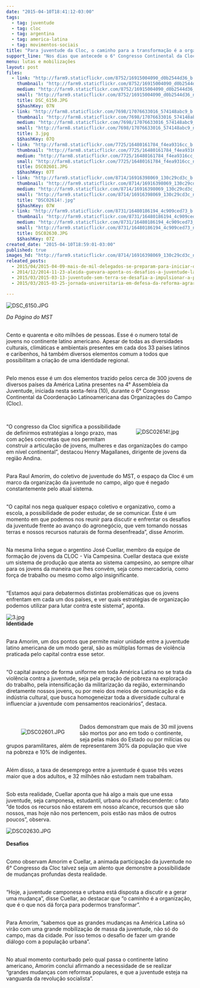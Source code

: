 ```yaml
---
date: "2015-04-10T18:41:12-03:00"
tags:
  - tag: juventude
  - tag: cloc
  - tag: argentina
  - tag: america-latina
  - tag: movimentos-sociais
title: "Para juventude da Cloc, o caminho para a transformação é a organização"
support_line: "Nos dias que antecede o 6° Congresso Continental da Cloc, cerca de 300 jovens de diversos países da América Latina participam da 4° Assembleia da Juventude."
menu: lutas e mobilizações
layout: post
files:
  - link: "http://farm9.staticflickr.com/8752/16915004090_d0b2544d36_b.jpg"
    thumbnail: "http://farm9.staticflickr.com/8752/16915004090_d0b2544d36_t.jpg"
    medium: "http://farm9.staticflickr.com/8752/16915004090_d0b2544d36_z.jpg"
    small: "http://farm9.staticflickr.com/8752/16915004090_d0b2544d36_n.jpg"
    title: DSC_6150.JPG
    $$hashKey: 07N
  - link: "http://farm8.staticflickr.com/7698/17076633016_574148abc9_b.jpg"
    thumbnail: "http://farm8.staticflickr.com/7698/17076633016_574148abc9_t.jpg"
    medium: "http://farm8.staticflickr.com/7698/17076633016_574148abc9_z.jpg"
    small: "http://farm8.staticflickr.com/7698/17076633016_574148abc9_n.jpg"
    title: 3.jpg
    $$hashKey: 07Q
  - link: "http://farm8.staticflickr.com/7725/16480161784_f4ea9316cc_b.jpg"
    thumbnail: "http://farm8.staticflickr.com/7725/16480161784_f4ea9316cc_t.jpg"
    medium: "http://farm8.staticflickr.com/7725/16480161784_f4ea9316cc_z.jpg"
    small: "http://farm8.staticflickr.com/7725/16480161784_f4ea9316cc_n.jpg"
    title: DSC02601.JPG
    $$hashKey: 07T
  - link: "http://farm9.staticflickr.com/8714/16916398069_130c29cd3c_b.jpg"
    thumbnail: "http://farm9.staticflickr.com/8714/16916398069_130c29cd3c_t.jpg"
    medium: "http://farm9.staticflickr.com/8714/16916398069_130c29cd3c_z.jpg"
    small: "http://farm9.staticflickr.com/8714/16916398069_130c29cd3c_n.jpg"
    title: "DSC02614!.jpg"
    $$hashKey: 07W
  - link: "http://farm9.staticflickr.com/8731/16480186194_4c909ced73_b.jpg"
    thumbnail: "http://farm9.staticflickr.com/8731/16480186194_4c909ced73_t.jpg"
    medium: "http://farm9.staticflickr.com/8731/16480186194_4c909ced73_z.jpg"
    small: "http://farm9.staticflickr.com/8731/16480186194_4c909ced73_n.jpg"
    title: DSC02630.JPG
    $$hashKey: 07Z
created_date: "2015-04-10T18:59:01-03:00"
published: true
images_hd: "http://farm9.staticflickr.com/8714/16916398069_130c29cd3c_n.jpg"
releated_posts:
  - 2015/04/2015-04-09-mais-de-mil-delegados-se-preparam-para-iniciar-o-6-congresso-continental-da-cloc.md
  - 2014/12/2014-11-23-aleida-guevara-aponta-os-desafios-a-juventude-latino-americana.md
  - 2015/03/2015-03-13-juventude-sem-terra-se-desafia-a-impulsionar-a-participacao-na-luta-pela-reforma-agraria.md
  - 2015/03/2015-03-25-jornada-universitaria-em-defesa-da-reforma-agraria-aproxima-o-campo-e-o-ambiente-academico.md

---
```

<p><img alt="DSC_6150.JPG" src="http://farm9.staticflickr.com/8752/16915004090_d0b2544d36_b.jpg" /></p>

<p><em>Da P&aacute;gina do MST</em></p>

<p><br />
Cento e quarenta e oito milh&otilde;es de pessoas. Esse &eacute; o numero total de jovens no continente latino americano. Apesar de todas as diversidades culturais, clim&aacute;ticas e ambientais presentes em cada dos 33 pa&iacute;ses latinos e caribenhos, h&aacute; tamb&eacute;m diversos elementos comum a todos que possibilitam a cria&ccedil;&atilde;o de uma identidade regional.</p>

<p><br />
Pelo menos esse &eacute; um dos elementos trazido pelos cerca de 300 jovens de diversos pa&iacute;ses da Am&eacute;rica Latina presentes na 4&deg; Assembleia da Juventude, iniciada nesta sexta-feira (10), durante o 6&deg; Congresso Continental da Coordena&ccedil;&atilde;o Latinoamericana das Organiza&ccedil;&otilde;es do Campo (Cloc).</p>

<p>&nbsp;</p>

<figure class="image" style="float:right"><img alt="DSC02614!.jpg" src="http://farm9.staticflickr.com/8714/16916398069_130c29cd3c_b.jpg" />
<figcaption></figcaption>
</figure>

<p>&ldquo;O congresso da Cloc significa a possibilidade de definirmos estrat&eacute;gias a longo prazo, mas com a&ccedil;&otilde;es concretas que nos permitam construir a articula&ccedil;&atilde;o de jovens, mulheres e das organiza&ccedil;&otilde;es do campo em n&iacute;vel continental&rdquo;, destacou Henry Magallanes, dirigente de jovens da regi&atilde;o Andina.</p>

<p><br />
Para Raul Amorim, do coletivo de juventude do MST, o espa&ccedil;o da Cloc &eacute; um marco da organiza&ccedil;&atilde;o da juventude no campo, algo que &eacute; negado constantemente pelo atual sistema.&nbsp;</p>

<p><br />
&ldquo;O capital nos nega qualquer espa&ccedil;o coletivo e organizativo, como a escola, a possibilidade de poder estudar, de se comunicar. Este &eacute; um momento em que podemos nos reunir para discutir e enfrentar os desafios da juventude frente ao avan&ccedil;o do agroneg&oacute;cio, que vem tomando nossas terras e nossos recursos naturais de forma desenfreada&rdquo;, disse Amorim.</p>

<p><br />
Na mesma linha segue o argentino Jos&eacute; Cuellar, membro da equipe de forma&ccedil;&atilde;o de jovens da CLOC - V&iacute;a Campesina. Cuellar destaca que existe um sistema de produ&ccedil;&atilde;o que atenta ao sistema campesino, ao sempre olhar para os jovens da maneira que lhes conv&eacute;m, seja como mercadoria, como for&ccedil;a de trabalho ou mesmo como algo insignificante.</p>

<p><br />
&ldquo;Estamos aqui para debatermos distintas problem&aacute;ticas que os jovens enfrentam em cada um dos pa&iacute;ses, e ver quais estrat&eacute;gias de organiza&ccedil;&atilde;o podemos utilizar para lutar contra este sistema&rdquo;, aponta.</p>

<p><img alt="3.jpg" src="http://farm8.staticflickr.com/7698/17076633016_574148abc9_b.jpg" /><br />
<strong>Identidade</strong></p>

<p><br />
Para Amorim, um dos pontos que permite maior unidade entre a juventude latino americana de um modo geral, s&atilde;o as m&uacute;ltiplas formas de viol&ecirc;ncia praticada pelo capital contra esse setor.</p>

<p><br />
&ldquo;O capital avan&ccedil;o de forma uniforme em toda Am&eacute;rica Latina no se trata da viol&ecirc;ncia contra a juventude, seja pela gera&ccedil;&atilde;o de pobreza na explora&ccedil;&atilde;o do trabalho, pela intensifica&ccedil;&atilde;o da militariza&ccedil;&atilde;o da regi&atilde;o, exterminando diretamente nossos jovens, ou por meio dos meios de comunica&ccedil;&atilde;o e da ind&uacute;stria cultural, que busca homogeneizar toda a diversidade cultural e influenciar a juventude com pensamentos reacion&aacute;rios&rdquo;, destaca.</p>

<p>&nbsp;</p>

<figure class="image" style="float:left"><img alt="DSC02601.JPG" src="http://farm8.staticflickr.com/7725/16480161784_f4ea9316cc_b.jpg" />
<figcaption></figcaption>
</figure>

<p>Dados demonstram que mais de 30 mil jovens s&atilde;o mortos por ano em todo o continente, seja pelas m&atilde;os do Estado ou por mil&iacute;cias ou grupos paramilitares, al&eacute;m de representarem 30% da popula&ccedil;&atilde;o que vive na pobreza e 10% de indigentes.</p>

<p><br />
Al&eacute;m disso, a taxa de desemprego entre a juventude &eacute; quase tr&ecirc;s vezes maior que a dos adultos, e 32 milh&otilde;es n&atilde;o estudam nem trabalham.</p>

<p><br />
Sob esta realidade, Cuellar aponta que h&aacute; algo a mais que une essa juventude, seja camponesa, estudantil, urbana ou afrodescendente: o fato &ldquo;de todos os recursos n&atilde;o estarem em nosso alcance, recursos que s&atilde;o nossos, mas hoje n&atilde;o nos pertencem, pois est&atilde;o nas m&atilde;os de outros poucos&rdquo;, observa.</p>

<p><img alt="DSC02630.JPG" src="http://farm9.staticflickr.com/8731/16480186194_4c909ced73_b.jpg" /><br />
<br />
<strong>Desafios</strong></p>

<p><br />
Como observam Amorim e Cuellar, a animada participa&ccedil;&atilde;o da juventude no 6&deg; Congresso da Cloc talvez seja um alento que demonstre a possibilidade de mudan&ccedil;as profundas desta realidade.</p>

<p><br />
&ldquo;Hoje, a juventude camponesa e urbana est&aacute; disposta a discutir e a gerar uma mudan&ccedil;a&rdquo;, disse Cuellar, ao destacar que &ldquo;o caminho &eacute; a organiza&ccedil;&atilde;o, que &eacute; o que nos d&aacute; for&ccedil;a para podermos transformar&rdquo;.</p>

<p><br />
Para Amorim, &ldquo;sabemos que as grandes mudan&ccedil;as na Am&eacute;rica Latina s&oacute; vir&atilde;o com uma grande mobiliza&ccedil;&atilde;o de massa da juventude, n&atilde;o s&oacute; do campo, mas da cidade. Por isso temos o desafio de fazer um grande di&aacute;logo com a popula&ccedil;&atilde;o urbana&rdquo;.</p>

<p><br />
No atual momento conturbado pelo qual passa o continente latino americano, Amorim conclui afirmando a necessidade de se realizar &ldquo;grandes mudan&ccedil;as com reformas populares, e que a juventude esteja na vanguarda da revolu&ccedil;&atilde;o socialista&rdquo;.</p>

<p>&nbsp;</p>

